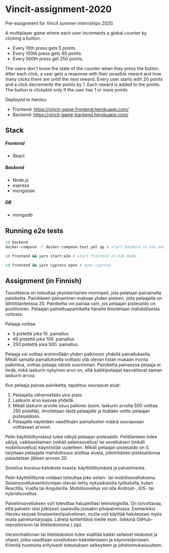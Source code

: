 # Vincit-assignment-2020
Pre-assignment for Vincit summer internships 2020.

A multiplayer game where each user increments a global counter by clicking a button.

* Every 10th press gets 5 points.
* Every 100th press gets 40 points.
* Every 500th press get 250 points.

The users don't know the state of the counter when they press the button.
After each click, a user gets a response with their possible reward and how many clicks there are untill the next reward.
Every user starts with 20 points and a click decrements the points by 1. Each reward is added to the points.
The button is clickable only if the user has 1 or more points.

Deployed to heroku:
* Frontend: https://vincit-game-frontend.herokuapp.com/
* Backend: https://vincit-game-backend.herokuapp.com/

## Stack

##### Frontend

* React

##### Backend

* Node.js
* express
* mongoose

##### DB
* mongodb

## Running e2e tests

```bash
cd backend
docker-compose -f docker-compose.test.yml up # start backend in e2e mode

cd frontend && yarn start:e2e # start frontend in e2e mode

cd frontend && yarn cypress open # open cypress
```

## Assignment (in Finnish)
Tavoitteena on toteuttaa yksinkertainen moninpeli, jota pelataan painamalla painiketta.
Painikkeen painaminen maksaa yhden pisteen, joita pelaajalla on lähtötilanteessa 20.
Painiketta voi painaa vain, jos pelaajan pistesaldo on positiivinen.
Pelaajan painettuapainiketta hänelle ilmoitetaan mahdollisesta voitosta.

Pelaaja voittaa
* 5 pistettä joka 10. painallus
* 40 pistettä joka 100. painallus
* 250 pistettä joka 500. painallus.

Pelaaja voi voittaa enimmillään yhden palkinnon yhdellä painalluksella.
Mikäli samalla painalluksella voittaisi yllä olevan listan mukaan monta palkintoa, voittaa pelaaja näistä suurimman.
Painiketta painaessa pelaaja ei tiedä, mikä laskurin nykyinen arvo on, sillä kaikkipelaajat kasvattavat saman laskurin arvoa.

Kun pelaaja painaa painiketta, tapahtuu seuraavat asiat:
  1. Pelaajalta vähennetään yksi piste.
  2. Laskurin arvo kasvaa yhdellä.
  3. Mikäli laskurin arvolle osuu palkinto (esim. laskurin arvolla 500 voittaa 250 pistettä), ilmoitetaan tästä pelaajalle ja lisätään voitto pelaajan pistesaldoon.
  4. Pelaajalle näytetään vaadittujen painallusten määrä seuraavaan voittavaan arvoon.

Pelin käyttöliittymässä tulee näkyä pelaajan pistesaldo.
Pelitilanteen tulee säilyä, vaikkaselaimen (mikäli selainsovellus) tai sovelluksen (mikäli mobiilisovellus) käynnistää uudelleen.
Mikäli pelaajan pistesaldo on 0, tarjotaan pelaajalle mahdollisuus aloittaa alusta, jolloinhänen pistesaldonsa palautetaan jälleen arvoon 20.

Sovellus koostuu kahdesta osasta: käyttöliittymästä ja palvelimesta.

Pelin käyttöliittymä voidaan toteuttaa joko selain- tai mobiilisovelluksena.
Selainsovelluksentoivotaan olevan tehty nykyaikaisilla työkaluilla, kuten Reactilla, Vuella tai Angularilla.
Mobiilisovellus voi olla Android-, iOS- tai hybridisovellus.

Palvelinsovelluksen voit toteuttaa haluamillasi teknologioilla.
On toivottavaa, että palvelin olisi julkisesti saatavilla jossakin pilvipalvelussa.
Esimerkiksi Heroku tarjoaa ilmaisentestipalvelimen, mutta voit käyttää halutessasi myös muita palveluntarjoajia.
Lähetä kotitehtävä meille esim. linkkinä GitHub-repositorioon tai liitetiedostona (.zip).

Versionhallinnan tai liitetiedoston tulee sisältää kaikki sellaiset tiedostot ja ohjeet, jotka vaaditaan sovelluksen kääntämiseen ja käynnistämiseen. 
Kiinnitä huomiota erityisesti toteutuksen selkeyteen ja johdonmukaisuuteen.
